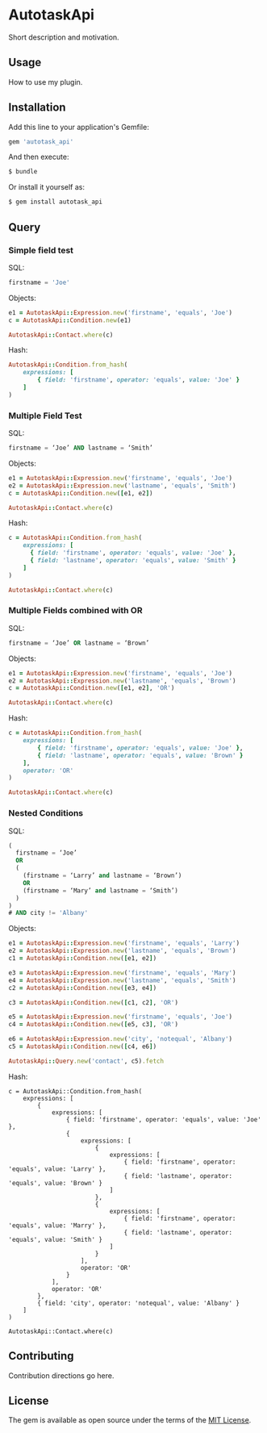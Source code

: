 # AutotaskApi
Short description and motivation.

## Usage
How to use my plugin.

## Installation
Add this line to your application's Gemfile:

```ruby
gem 'autotask_api'
```

And then execute:
```bash
$ bundle
```

Or install it yourself as:
```bash
$ gem install autotask_api
```

## Query

### Simple field test

SQL:
```sql
firstname = 'Joe'
```

Objects:
```ruby
e1 = AutotaskApi::Expression.new('firstname', 'equals', 'Joe')
c = AutotaskApi::Condition.new(e1)

AutotaskApi::Contact.where(c)
```

Hash:
```ruby
AutotaskApi::Condition.from_hash(
    expressions: [
        { field: 'firstname', operator: 'equals', value: 'Joe' }
    ]
)
```

### Multiple Field Test

SQL:
```sql
firstname = ‘Joe’ AND lastname = ‘Smith’
```

Objects:
```ruby
e1 = AutotaskApi::Expression.new('firstname', 'equals', 'Joe')
e2 = AutotaskApi::Expression.new('lastname', 'equals', 'Smith')
c = AutotaskApi::Condition.new([e1, e2])

AutotaskApi::Contact.where(c)
```

Hash:
```ruby
c = AutotaskApi::Condition.from_hash(
    expressions: [
      { field: 'firstname', operator: 'equals', value: 'Joe' },
      { field: 'lastname', operator: 'equals', value: 'Smith' }
    ]
)

AutotaskApi::Contact.where(c)
```

### Multiple Fields combined with OR

SQL:
```sql
firstname = ‘Joe’ OR lastname = ‘Brown’
```

Objects:
```ruby
e1 = AutotaskApi::Expression.new('firstname', 'equals', 'Joe')
e2 = AutotaskApi::Expression.new('lastname', 'equals', 'Brown')
c = AutotaskApi::Condition.new([e1, e2], 'OR')

AutotaskApi::Contact.where(c)
```

Hash:
```ruby
c = AutotaskApi::Condition.from_hash(
    expressions: [
        { field: 'firstname', operator: 'equals', value: 'Joe' },
        { field: 'lastname', operator: 'equals', value: 'Brown' }
    ],
    operator: 'OR'
)

AutotaskApi::Contact.where(c)
```

### Nested Conditions

SQL:
```sql
(
  firstname = ‘Joe’
  OR
  (
    (firstname = ‘Larry’ and lastname = ‘Brown’)
    OR
    (firstname = ‘Mary’ and lastname = ‘Smith’)
  )
)
# AND city != 'Albany'
```

Objects:
```ruby
e1 = AutotaskApi::Expression.new('firstname', 'equals', 'Larry')
e2 = AutotaskApi::Expression.new('lastname', 'equals', 'Brown')
c1 = AutotaskApi::Condition.new([e1, e2])

e3 = AutotaskApi::Expression.new('firstname', 'equals', 'Mary')
e4 = AutotaskApi::Expression.new('lastname', 'equals', 'Smith')
c2 = AutotaskApi::Condition.new([e3, e4])

c3 = AutotaskApi::Condition.new([c1, c2], 'OR')

e5 = AutotaskApi::Expression.new('firstname', 'equals', 'Joe')
c4 = AutotaskApi::Condition.new([e5, c3], 'OR')

e6 = AutotaskApi::Expression.new('city', 'notequal', 'Albany')
c5 = AutotaskApi::Condition.new([c4, e6])

AutotaskApi::Query.new('contact', c5).fetch
```

Hash:
```
c = AutotaskApi::Condition.from_hash(
    expressions: [
        {
            expressions: [
                { field: 'firstname', operator: 'equals', value: 'Joe' },
                {
                    expressions: [
                        {
                            expressions: [
                                { field: 'firstname', operator: 'equals', value: 'Larry' },
                                { field: 'lastname', operator: 'equals', value: 'Brown' }
                            ]
                        },
                        {
                            expressions: [
                                { field: 'firstname', operator: 'equals', value: 'Marry' },
                                { field: 'lastname', operator: 'equals', value: 'Smith' }
                            ]
                        }
                    ],
                    operator: 'OR'
                }
            ],
            operator: 'OR'
        },
        { field: 'city', operator: 'notequal', value: 'Albany' }
    ]
)

AutotaskApi::Contact.where(c)
```

## Contributing
Contribution directions go here.

## License
The gem is available as open source under the terms of the [MIT License](http://opensource.org/licenses/MIT).
